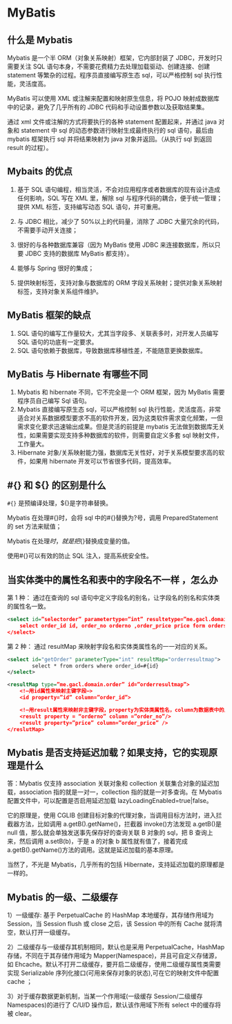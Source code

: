 # MyBatis

## 什么是 Mybatis

Mybatis 是一个半 ORM（对象关系映射）框架，它内部封装了 JDBC，开发时只需要关注 SQL 语句本身，不需要花费精力去处理加载驱动、创建连接、创建 statement 等繁杂的过程。程序员直接编写原生态 sql，可以严格控制 sql 执行性能，灵活度高。

MyBatis 可以使用 XML 或注解来配置和映射原生信息，将 POJO 映射成数据库中的记录，避免了几乎所有的 JDBC 代码和手动设置参数以及获取结果集。

通过 xml 文件或注解的方式将要执行的各种 statement 配置起来，并通过 java 对象和 statement 中 sql 的动态参数进行映射生成最终执行的 sql 语句，最后由 mybatis 框架执行 sql 并将结果映射为 java 对象并返回。（从执行 sql 到返回 result 的过程）。

## Mybaits 的优点

1. 基于 SQL 语句编程，相当灵活，不会对应用程序或者数据库的现有设计造成任何影响，SQL 写在 XML 里，解除 sql 与程序代码的耦合，便于统一管理；提供 XML 标签，支持编写动态 SQL 语句，并可重用。

2. 与 JDBC 相比，减少了 50%以上的代码量，消除了 JDBC 大量冗余的代码，不需要手动开关连接；

3. 很好的与各种数据库兼容（因为 MyBatis 使用 JDBC 来连接数据库，所以只要 JDBC 支持的数据库 MyBatis 都支持）。

4. 能够与 Spring 很好的集成；

5. 提供映射标签，支持对象与数据库的 ORM 字段关系映射；提供对象关系映射标签，支持对象关系组件维护。

## MyBatis 框架的缺点

1. SQL 语句的编写工作量较大，尤其当字段多、关联表多时，对开发人员编写 SQL 语句的功底有一定要求。
2. SQL 语句依赖于数据库，导致数据库移植性差，不能随意更换数据库。

## MyBatis 与 Hibernate 有哪些不同

1. Mybatis 和 hibernate 不同，它不完全是一个 ORM 框架，因为 MyBatis 需要程序员自己编写 Sql 语句。
2. Mybatis 直接编写原生态 sql，可以严格控制 sql 执行性能，灵活度高，非常适合对关系数据模型要求不高的软件开发，因为这类软件需求变化频繁，一但需求变化要求迅速输出成果。但是灵活的前提是 mybatis 无法做到数据库无关性，如果需要实现支持多种数据库的软件，则需要自定义多套 sql 映射文件，工作量大。
3. Hibernate 对象/关系映射能力强，数据库无关性好，对于关系模型要求高的软件，如果用 hibernate 开发可以节省很多代码，提高效率。

## #{} 和 \${} 的区别是什么

`#{}` 是预编译处理，\${}是字符串替换。

Mybatis 在处理#{}时，会将 sql 中的#{}替换为?号，调用 PreparedStatement 的 set 方法来赋值；

Mybatis 在处理${}时，就是把${}替换成变量的值。

使用#{}可以有效的防止 SQL 注入，提高系统安全性。

## 当实体类中的属性名和表中的字段名不一样 ，怎么办

第 1 种： 通过在查询的 sql 语句中定义字段名的别名，让字段名的别名和实体类的属性名一致。

```xml
<select id=”selectorder” parametertype=”int” resultetype=”me.gacl.domain.order”>
    select order_id id, order_no orderno ,order_price price form orders where order_id=#{id};
</select>
```

第 2 种： 通过 resultMap 来映射字段名和实体类属性名的一一对应的关系。

```xml
<select id="getOrder" parameterType="int" resultMap="orderresultmap">
        select * from orders where order_id=#{id}
</select>

<resultMap type=”me.gacl.domain.order” id=”orderresultmap”>
    <!–用id属性来映射主键字段–>
    <id property=”id” column=”order_id”>

    <!–用result属性来映射非主键字段，property为实体类属性名，column为数据表中的属性–>
    <result property = “orderno” column =”order_no”/>
    <result property=”price” column=”order_price” />
</reslutMap>
```

## Mybatis 是否支持延迟加载？如果支持，它的实现原理是什么

答：Mybatis 仅支持 association 关联对象和 collection 关联集合对象的延迟加载，association 指的就是一对一，collection 指的就是一对多查询。在 Mybatis 配置文件中，可以配置是否启用延迟加载 lazyLoadingEnabled=true|false。

它的原理是，使用 CGLIB 创建目标对象的代理对象，当调用目标方法时，进入拦截器方法，比如调用 a.getB().getName()，拦截器 invoke()方法发现 a.getB()是 null 值，那么就会单独发送事先保存好的查询关联 B 对象的 sql，把 B 查询上来，然后调用 a.setB(b)，于是 a 的对象 b 属性就有值了，接着完成 a.getB().getName()方法的调用。这就是延迟加载的基本原理。

当然了，不光是 Mybatis，几乎所有的包括 Hibernate，支持延迟加载的原理都是一样的。

## Mybatis 的一级、二级缓存

1）一级缓存: 基于 PerpetualCache 的 HashMap 本地缓存，其存储作用域为 Session，当 Session flush 或 close 之后，该 Session 中的所有 Cache 就将清空，默认打开一级缓存。

2）二级缓存与一级缓存其机制相同，默认也是采用 PerpetualCache，HashMap 存储，不同在于其存储作用域为 Mapper(Namespace)，并且可自定义存储源，如 Ehcache。默认不打开二级缓存，要开启二级缓存，使用二级缓存属性类需要实现 Serializable 序列化接口(可用来保存对象的状态),可在它的映射文件中配置 cache ；

3）对于缓存数据更新机制，当某一个作用域(一级缓存 Session/二级缓存 Namespaces)的进行了 C/U/D 操作后，默认该作用域下所有 select 中的缓存将被 clear。
